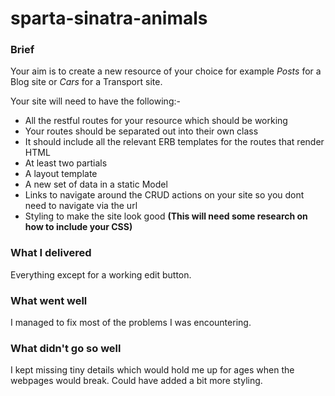 # sparta-sinatra-animals

### Brief
Your aim is to create a new resource of your choice for example *Posts* for a Blog site or *Cars* for a Transport site.

Your site will need to have the following:-

* All the restful routes for your resource which should be working
* Your routes should be separated out into their own class
* It should include all the relevant ERB templates for the routes that render HTML
* At least two partials
* A layout template
* A new set of data in a static Model
* Links to navigate around the CRUD actions on your site so you dont need to navigate via the url
* Styling to make the site look good **(This will need some research on how to include your CSS)**

### What I delivered
Everything except for a working edit button.

### What went well
I managed to fix most of the problems I was encountering. 

### What didn't go so well
I kept missing tiny details which would hold me up for ages when the webpages would break. Could have added a bit more styling.
